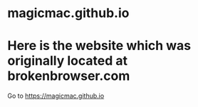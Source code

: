 # magicmac.github.io
# Here is the website which was originally located at brokenbrowser.com

Go to https://magicmac.github.io
